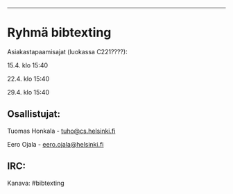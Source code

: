 
----------------
Ryhmä bibtexting
================

Asiakastapaamisajat (luokassa C221????):

15.4. klo 15:40

22.4. klo 15:40

29.4. klo 15:40 


Osallistujat:
-------------

Tuomas Honkala - tuho@cs.helsinki.fi

Eero Ojala - eero.ojala@helsinki.fi


IRC:
----

Kanava: #bibtexting
